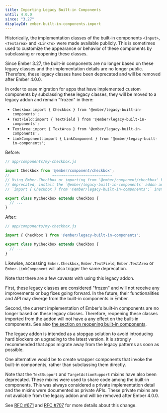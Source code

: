 ```yaml
---
title: Importing Legacy Built-in Components
until: 4.0.0
since: "3.27"
displayId: ember.built-in-components.import
---
```



Historically, the implementation classes of the built-in components `<Input>`,
`<Textarea>` and `<LinkTo>` were made available publicly. This is sometimes
used to customize the appearance or behavior of these components by subclassing
or reopening these classes.

Since Ember 3.27, the built-in components are no longer based on these legacy
classes and the implementation details are no longer public. Therefore, these
legacy classes have been deprecated and will be removed after Ember 4.0.0.

In order to ease migration for apps that have implemented custom components by
subclassing these legacy classes, they will be moved to a legacy addon and
remain "frozen" in there:

* `Checkbox`: `import { Checkbox } from '@ember/legacy-built-in-components';`
* `TextField`: `import { TextField } from '@ember/legacy-built-in-components';`
* `TextArea`: `import { TextArea } from '@ember/legacy-built-in-components';`
* `LinkComponent`: `import { LinkComponent } from '@ember/legacy-built-in-components';`

Before:

```js
// app/components/my-checkbox.js

import Checkbox from '@ember/component/checkbox';
//                   ~~~~~~~~~~~~~~~~~~~~~~~~~~~
// Using Ember.Checkbox or importing from '@ember/component/checkbox' has been
// deprecated, install the `@ember/legacy-built-in-components` addon and use
// `import { Checkbox } from '@ember/legacy-built-in-components';` instead.

export class MyCheckbox extends Checkbox {
  // ...
}
```

After:

```js
// app/components/my-checkbox.js

import { Checkbox } from '@ember/legacy-built-in-components';

export class MyCheckbox extends Checkbox {
  // ...
}
```

Likewise, accessing `Ember.Checkbox`, `Ember.TextField`, `Ember.TextArea` or
`Ember.LinkComponent` will also trigger the same deprecation.

Note that there are a few caveats with using this legacy addon.

First, these legacy classes are considered "frozen" and will not receive any
improvements or bug fixes going forward. In the future, their functionalities
and API may diverge from the built-in components in Ember.

Second, the current implementation of Ember's built-in components are no longer
based on these legacy classes. Therefore, reopening these classes imported from
the addon will not have a any effect on the built-in components. See also [the
section on reopening built-in components](#toc_ember-built-in-components-reopen).

The legacy addon is intended as a stopgap solution to avoid introducing hard
blockers on upgrading to the latest version. It is strongly recommended that
apps migrate away from the legacy patterns as soon as possible.

One alternative would be to create wrapper components that invoke the built-in
components, rather than subclassing them directly.

Note that the `TextSupport` and `TargetActionSupport` mixins have also been
deprecated. These mixins were used to share code among the built-in components.
This was always considered a private implementation detail and the mixins were
documented as private APIs. These private mixins are not available from the
legacy addon and will be removed after Ember 4.0.0.

See [RFC #671](https://emberjs.github.io/rfcs/0671-modernize-built-in-components-1.html)
and [RFC #707](https://emberjs.github.io/rfcs/0707-modernize-built-in-components-2.html)
for more details about this change.
